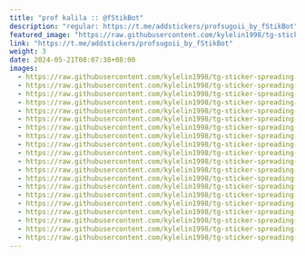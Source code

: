 ```yaml
---
title: "prof kalila :: @fStikBot"
description: "regular: https://t.me/addstickers/profsugoii_by_fStikBot"
featured_image: "https://raw.githubusercontent.com/kylelin1998/tg-sticker-spreading-worldwide-images/main/img/6878130c-1a44-423b-892d-7063a9a555a3.jpg"
link: "https://t.me/addstickers/profsugoii_by_fStikBot"
weight: 3
date: 2024-05-21T08:07:38+08:00
images:
  - https://raw.githubusercontent.com/kylelin1998/tg-sticker-spreading-worldwide-images/main/img/6878130c-1a44-423b-892d-7063a9a555a3.jpg
  - https://raw.githubusercontent.com/kylelin1998/tg-sticker-spreading-worldwide-images/main/img/af87f725-ba49-4350-bada-8b1d3e103d5e.jpg
  - https://raw.githubusercontent.com/kylelin1998/tg-sticker-spreading-worldwide-images/main/img/0a084d6a-0b79-4a05-98ba-f825b7230a01.jpg
  - https://raw.githubusercontent.com/kylelin1998/tg-sticker-spreading-worldwide-images/main/img/a0fe4d42-ddfa-4054-99af-b23def1d4833.jpg
  - https://raw.githubusercontent.com/kylelin1998/tg-sticker-spreading-worldwide-images/main/img/33b88367-bbe7-4689-9202-4d384cc7678b.jpg
  - https://raw.githubusercontent.com/kylelin1998/tg-sticker-spreading-worldwide-images/main/img/bd81cb3d-42cf-4f4a-b79b-a5150622d9b9.jpg
  - https://raw.githubusercontent.com/kylelin1998/tg-sticker-spreading-worldwide-images/main/img/0f62dac0-395c-45f3-97d5-df8239282682.jpg
  - https://raw.githubusercontent.com/kylelin1998/tg-sticker-spreading-worldwide-images/main/img/7852b411-d084-45de-8162-87d6ca9cd4b1.jpg
  - https://raw.githubusercontent.com/kylelin1998/tg-sticker-spreading-worldwide-images/main/img/e3880411-0b11-487c-9789-172046125be4.jpg
  - https://raw.githubusercontent.com/kylelin1998/tg-sticker-spreading-worldwide-images/main/img/fa73ce8d-08e6-4a17-b0cb-5c2937188e7e.jpg
  - https://raw.githubusercontent.com/kylelin1998/tg-sticker-spreading-worldwide-images/main/img/f0603234-6e39-4d3a-bf20-9f2876dcb874.jpg
  - https://raw.githubusercontent.com/kylelin1998/tg-sticker-spreading-worldwide-images/main/img/e46272eb-22d4-4619-a0e5-72362f22a2ff.jpg
  - https://raw.githubusercontent.com/kylelin1998/tg-sticker-spreading-worldwide-images/main/img/a29820bb-c124-4bef-97c6-2d83ea34133c.jpg
  - https://raw.githubusercontent.com/kylelin1998/tg-sticker-spreading-worldwide-images/main/img/33754976-796f-4ee9-a282-e5c66ae73a4d.jpg
  - https://raw.githubusercontent.com/kylelin1998/tg-sticker-spreading-worldwide-images/main/img/b8a4d2eb-ec0f-4b21-b6c8-ca228d58397b.jpg
  - https://raw.githubusercontent.com/kylelin1998/tg-sticker-spreading-worldwide-images/main/img/20355838-5edf-44b1-91df-adbd74ebb9d5.jpg
  - https://raw.githubusercontent.com/kylelin1998/tg-sticker-spreading-worldwide-images/main/img/43e39a26-1e3d-45c7-8f4c-8ccfdaddcd3e.jpg
  - https://raw.githubusercontent.com/kylelin1998/tg-sticker-spreading-worldwide-images/main/img/37187fa6-9f2b-4eed-96a7-15223cbd3f34.jpg
  - https://raw.githubusercontent.com/kylelin1998/tg-sticker-spreading-worldwide-images/main/img/b8c1f7d5-de8b-4e69-8f35-11bc40f1844a.jpg
  - https://raw.githubusercontent.com/kylelin1998/tg-sticker-spreading-worldwide-images/main/img/2e173d42-abc8-4a56-a296-5d721ecc5975.jpg
---
```

